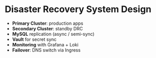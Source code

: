 # Disaster Recovery System Design

- **Primary Cluster**: production apps
- **Secondary Cluster**: standby DRC
- **MySQL** replication (async / semi-sync)
- **Vault** for secret sync
- **Monitoring** with Grafana + Loki
- **Failover**: DNS switch via Ingress
